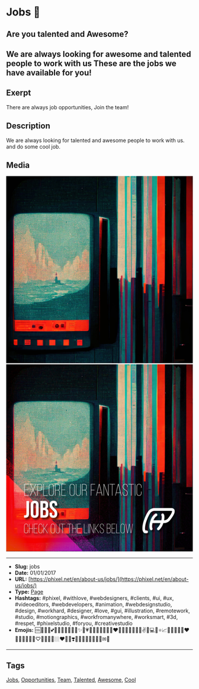 # Jobs 💼
## Are you talented and Awesome?
We are always looking for awesome and talented people to work with us
These are the jobs we have available for you!
------------
## Exerpt
There are always job opportunities, Join the team!
## Description
We are always looking for talented and awesome people to work with us. and do some cool job.
## Media
<img src="media/f40550e5/jobs-1.jpg" loading="lazy"><br>
<img src="media/84a126ef/cover-jobs.jpg" loading="lazy"><br>

------------
- **Slug:** jobs
- **Date:** 01/01/2017
- **URL:** [https://phixel.net/en/about-us/jobs/](https://phixel.net/en/about-us/jobs/)
- **Type:** [Page](#page)
- **Hashtags:** #phixel, #withlove, #webdesigners, #clients, #ui, #ux, #videoeditors, #webdevelopers, #animation, #webdesignstudio, #design, #workhard, #designer, #love, #gui, #illustration, #remotework, #studio, #motiongraphics, #workfromanywhere, #worksmart, #3d, #respet, #phixelstudio, #foryou, #creativestudio
- **Emojis:** 🆒💼💪🏼💕🎒💖📠💸💞💟💙✨🖤💗🤝‍👨🏼👩🏽‍📊💜❤️🤎💚👀🤍👨🏻‍🎓✌📄💻💎⭐📈🧰💛👷🏽‍♂️❤🎯💓🤗🤲🔨📐♡🌷🎉🫶💼🏼❤️‍🚩🌳❣️🤝💙🏅🔧👏🔥🌠💯✉🎇

------------
## Tags
[Jobs](#jobs), [Opportunities](#opportunities), [Team](#team), [Talented](#talented), [Awesome](#awesome), [Cool](#cool)
